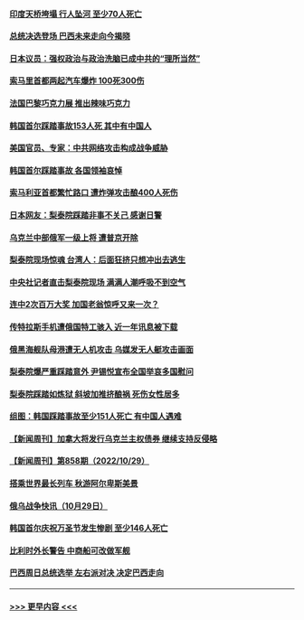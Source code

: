 #### [印度天桥垮塌 行人坠河 至少70人死亡](../pages/prog202/a103563628.md?t=10311001) 
#### [总统决选登场 巴西未来走向今揭晓](../pages/prog202/a103563630.md?t=10311001) 
#### [日本议员：强权政治与政治洗脑已成中共的“理所当然”](../pages/prog202/a103563561.md?t=10311001) 
#### [索马里首都两起汽车爆炸 100死300伤](../pages/prog202/a103563559.md?t=10311001) 
#### [法国巴黎巧克力展 推出辣味巧克力](../pages/prog202/a103563568.md?t=10311001) 
#### [韩国首尔踩踏事故153人死 其中有中国人](../pages/prog202/a103563564.md?t=10311001) 
#### [美国官员、专家：中共网络攻击构成战争威胁](../pages/prog202/a103563557.md?t=10311001) 
#### [韩国首尔踩踏事故 各国领袖哀悼](../pages/prog202/a103563572.md?t=10311001) 
#### [索马利亚首都繁忙路口 遭炸弹攻击酿400人死伤](../pages/prog202/a103563456.md?t=10311001) 
#### [日本网友：梨泰院踩踏非事不关己 感谢日警](../pages/prog202/a103563451.md?t=10311001) 
#### [乌克兰中部俄军一级上将 遭普京开除](../pages/prog202/a103563425.md?t=10311001) 
#### [梨泰院现场惊魂 台湾人：后面狂挤只想冲出去逃生](../pages/prog202/a103563418.md?t=10311001) 
#### [中央社记者直击梨泰院现场 满满人潮呼吸不到空气](../pages/prog202/a103563403.md?t=10311001) 
#### [连中2次百万大奖 加国老翁惊呼又来一次？](../pages/prog202/a103563394.md?t=10311001) 
#### [传特拉斯手机遭俄国特工骇入 近一年讯息被下载](../pages/prog202/a103563396.md?t=10311001) 
#### [俄黑海舰队母港遭无人机攻击 乌媒发无人艇攻击画面](../pages/prog202/a103563373.md?t=10311001) 
#### [梨泰院爆严重踩踏意外 尹锡悦宣布全国举哀多国慰问](../pages/prog202/a103563344.md?t=10311001) 
#### [梨泰院踩踏如炼狱 斜坡加推挤酿祸 死伤女性居多](../pages/prog202/a103563322.md?t=10311001) 
#### [组图：韩国踩踏事故至少151人死亡 有中国人遇难](../pages/prog202/a103563255.md?t=10311001) 
#### [【新闻周刊】加拿大将发行乌克兰主权债券 继续支持反侵略](../pages/prog202/a103563155.md?t=10311001) 
#### [【新闻周刊】第858期（2022/10/29）](../pages/prog202/a103563177.md?t=10311001) 
#### [搭乘世界最长列车 秋游阿尔卑斯美景](../pages/prog202/a103563090.md?t=10311001) 
#### [俄乌战争快讯（10月29日）](../pages/prog202/a103563102.md?t=10311001) 
#### [韩国首尔庆祝万圣节发生惨剧 至少146人死亡](../pages/prog202/a103563081.md?t=10311001) 
#### [比利时外长警告 中商船可改做军舰](../pages/prog202/a103563022.md?t=10311001) 
#### [巴西周日总统选举 左右派对决 决定巴西走向](../pages/prog202/a103562978.md?t=10311001) 

----
#### [ >>> 更早内容 <<< ](../indexes/prog202-earlier.md)
